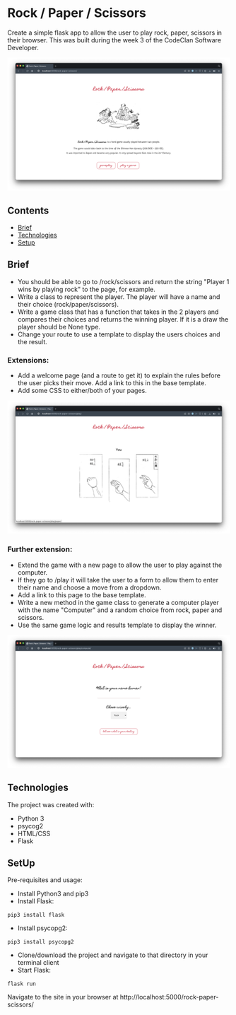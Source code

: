 # Rock / Paper / Scissors

Create a simple flask app to allow the user to play rock, paper, scissors in their browser. This was built during the week 3 of the CodeClan Software Developer.

![](https://github.com/ByAnthony/rock_paper_scissors/blob/main/static/Screenshot%202021-10-01%20at%2005.51.33.png?raw=true)

## Contents
* [Brief](#brief)
* [Technologies](#technologies)
* [Setup](#setup)

## Brief
- You should be able to go to /rock/scissors and return the string "Player 1 wins by playing rock" to the page, for example.
- Write a class to represent the player. The player will have a name and their choice (rock/paper/scissors).
- Write a game class that has a function that takes in the 2 players and compares their choices and returns the winning player. If it is a draw the player should be None type.
- Change your route to use a template to display the users choices and the result.

### Extensions:
- Add a welcome page (and a route to get it) to explain the rules before the user picks their move. Add a link to this in the base template.
- Add some CSS to either/both of your pages.

![](https://github.com/ByAnthony/rock_paper_scissors/blob/main/static/Screenshot%202021-10-08%20at%2009.52.03.png?raw=true)

### Further extension:
- Extend the game with a new page to allow the user to play against the computer.
- If they go to /play it will take the user to a form to allow them to enter their name and choose a move from a dropdown.
- Add a link to this page to the base template.
- Write a new method in the game class to generate a computer player with the name "Computer" and a random choice from rock, paper and scissors.
- Use the same game logic and results template to display the winner.

![](https://github.com/ByAnthony/rock_paper_scissors/blob/main/static/Screenshot%202021-10-08%20at%2009.51.43.png?raw=true)

## Technologies
The project was created with:
- Python 3
- psycog2
- HTML/CSS
- Flask

## SetUp
Pre-requisites and usage:
- Install Python3 and pip3
- Install Flask: 
```
pip3 install flask
```
- Install psycopg2: 
```
pip3 install psycopg2
```
- Clone/download the project and navigate to that directory in your terminal client
- Start Flask:
```
flask run
```
Navigate to the site in your browser at http://localhost:5000/rock-paper-scissors/
